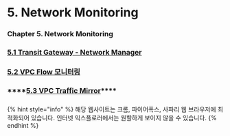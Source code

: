 # 5. Network Monitoring

### Chapter 5. Network Monitoring

### [5.1 Transit Gateway - Network Manager](5.1.tgw-network-manager.md)

### [5.2 VPC Flow 모니터링](5.2.vpc-flow-overview.md)

### \*\*\*\*[**5.3 VPC Traffic Mirror**](5.5.vpc-traffic-mirror.md)\*\*\*\*

### 

{% hint style="info" %}
해당 웹사이트는 크롬, 파이어폭스, 사파리 웹 브라우저에 최적화되어 있습니다.  인터넷 익스플로러에서는 원할하게 보이지 않을 수 있습니다.
{% endhint %}



